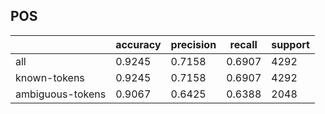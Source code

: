 
## POS

|                  | accuracy | precision | recall | support |
|------------------|----------|-----------|--------|---------|
| all              | 0.9245   | 0.7158    | 0.6907 | 4292    |
| known-tokens     | 0.9245   | 0.7158    | 0.6907 | 4292    |
| ambiguous-tokens | 0.9067   | 0.6425    | 0.6388 | 2048    |

